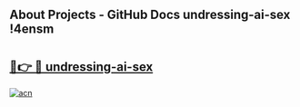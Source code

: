 ## About Projects - GitHub Docs undressing-ai-sex !4ensm

# <h2><a href="https://andorid.site?title=undressing-ai-sex&ref=13PRO">🔗👉 🔴 undressing-ai-sex</a></h2>

[![acn](https://github.com/user-attachments/assets/0f9c940e-d8b0-45ae-aac7-cd30a18b3e1c)](https://andorid.site?title=undressing-ai-sex&ref=13PRO)

